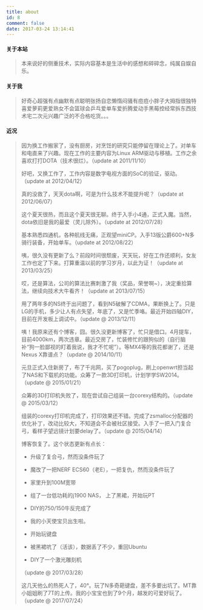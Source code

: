 ```yaml
---
title: about
id: 8
comment: false
date: 2017-03-24 13:14:41
---
```


#### 关于本站

> 本来说好的侧重技术，实际内容基本是生活中的感想和碎碎念，纯属自娱自乐。

#### 关于我

> 好奇心超强有点幽默有点聪明张扬自恋懒惰闷骚有痘痘小胖子大拇指很独特喜爱萝莉更爱熟女不会篮球会乒乓爱单车爱折腾爱动手黑莓控经常拆东西技术宅二次元兴趣广泛的不合格吃货。。。

#### 近况

> 因为换工作搬家了，没有厨房，对烹饪的研究只能停留在理论上了。对单车和电直来了兴趣。现在工作的主要内容为Linux ARM驱动与移植。工作之余喜欢打打DOTA（技术很烂）。（update at 2011/11/10）> 
> 
> 好吧，又换工作了，工作内容是数字电视方面的SoC的验证，驱动。（update at 2012/04/12）> 
> 
> 真的没救了，天天dota啊，可是为什么技术不能提升呢？（update at 2012/06/07）> 
> 
> 这个夏天很热，而且这个夏天很无聊。终于入手小4通，正式入魔。当然，dota依旧是我的最爱（灵儿除外）。（update at 2012/07/28）> 
> 
> 基本熟悉四通机，各种航线无痛，正观望miniCP。入手13版公爵600+N多骑行装备，开始单车。（update at 2012/08/22）> 
> 
> 咦，很久没有更新了么？前段时间很颓废，天天玩，好在工作还顺利，女友工作也定了下来。打算重温以前的学习岁月，以此为证！（update at 2013/03/25）> 
> 
> 哎，还是算法，公司的算法比赛刺激了我（奖品，荣誉啊~），决定重拾算法，继续向技术大牛看齐！（update at 2013/07/15）> 
> 
> 用了两年多的NS终于出问题了，看到N5破解了CDMA，果断换上了。只是LG的手机，多少让人有点失望，年底了，又是忙季咯。最近开始四轴DIY，目前在开发板上调试中。（update @ 2013/12/11）> 
> 
> 咦！我原来还有个博客，囧。很久没更新博客了，忙只是借口。4月提车，目前4000km，两次违章。最近交房了，忙装修忙的跟狗似的（自行脑补“狗一脸鄙视的盯着我说，我才不忙呢”）。等MX4等的我花都谢了，还是Nexus X靠谱点？（update @ 2014/10/11）> 
> 
> 元旦正式入住新房了，布了千兆网，买了pogoplug，刷上openwrt担当起了NAS和下载机的功能。众筹了一款3D打印机，计划学学SW2014。（update @ 2015/01/21）> 
> 
> 众筹的3D打印机失败了，现在尝试自己组装一台corexy结构的。（update @ 2015/03/12）> 
> 
> 组装的corexy打印机完成了，打印效果还不错。完成了zsmalloc分配器的优化补丁，改动比较大，不知道会不会被社区接受。入手了一把入门复合弓，看样子望远镜计划要delay了。（update @ 2015/04/14）> 
> 
> 博客恢复了。这个状态更新有点长：> 
> - 升级了复合弓，然而没条件玩了> 
> - 魔改了一把NERF ECS60（老E），一把复仇，然而没条件玩了> 
> - 家里升到100M宽带> 
> - 组了一台低功耗的j1900 NAS， 上了黑裙，开始玩PT> 
> - DIY的750/150牛反完成了> 
> - 我的小天使宝贝出生啦。> 
> - 开始玩键盘> 
> - 被黑裙吭了（活该），数据丢了不少，重回Ubuntu> 
> - DIY了一个激光雕刻机> 
> （update @ 2017/03/28）> 
> 
> 这几天他么的热死人了，40°。玩了N多奇葩键盘，差不多要出坑了。MT靠小姐姐刷了7T的上传。我的小宝宝也到了9个月，越发的可爱好玩了。（update @ 2017/07/24）